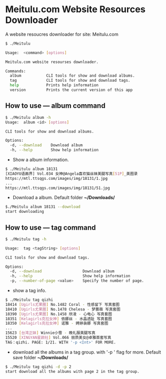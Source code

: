 # Meitulu.com Website Resources Downloader 

A website resoucres downloader for site: Meitulu.com



```bash
$ ./Meitulu

Usage:  <command> [options]

Meitulu.com website resourses downloader.

Commands:
  album           CLI tools for show and download albums.
  tag             CLI tools for show and download tags.
  help            Prints help information
  version         Prints the current version of this app
```



## How to use — album command

```bash
$ ./Meitulu album -h
Usage:  album <id> [options]

CLI tools for show and download albums.

Options:
  -d, --download    Download album
  -h, --help        Show help information
```



- Show a album information.

```bash
$ ./Meitulu album 18131
[XIAOYU语画界] Vol.034 女神@Angela喜欢猫丝袜美腿写真[51P]_美图录
https://mtl.ttsqgs.com/images/img/18131/1.jpg
...
https://mtl.ttsqgs.com/images/img/18131/51.jpg
```




- Download a album. Default folder **~/Downloads/**

```bash
$./Meitulu album 18131 --download
start downloading
```

## How to use — tag command

```bash
$ ./Meitulu tag -h

Usage:  tag <tagString> [options]

CLI tools for show and download tags.

Options:
  -d, --download                  Download album
  -h, --help                      Show help information
  -p, --number-of-page <value>    Specify the number of page.
```

- show a tag info.

```bash
$ ./Meitulu tag qizhi
18414 [Ugirls尤果圈] No.1482 Coral - 性感留下 写真套图
18410 [Ugirls尤果圈] No.1478 Chelesa - 梦蔷薇 写真套图
18390 [Ugirls尤果圈] No.1458 欣凌 - 心电心 写真套图
18351 [Kelagirls克拉女神] 依娜丝 - 水晶透趾 写真套图
18350 [Kelagirls克拉女神] 诺雅 - 娉婷袅娜 写真套图
...
15623 [台湾正妹] Winnie小雪 - 晚礼服美腿写真
15520 [XINGYAN星颜社] Vol.066 丽质美女@卓雅首套写真
TAG：qizhi. PAGE: 1/21. WITH '-p <Int>' FOR MORE.
```

- download all the albums in a tag  group. with '-p <int>' flag for more. Default save folder **~/Downloads/**

```bash
$ ./Meitulu tag qizhi -d -p 2
start download all the albums with page 2 in the tag group.
```

